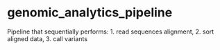 # genomic_analytics_pipeline
Pipeline that sequentially performs: 1. read sequences alignment, 2. sort aligned data, 3. call variants
